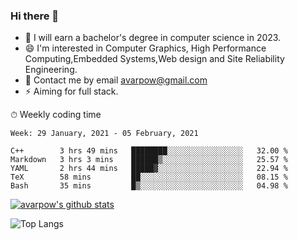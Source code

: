 ### Hi there 👋
<!--I have been a GitHub member for [![Years Badge](https://badges.pufler.dev/years/avarpow)](https://badges.pufler.dev)-->
- 🌱 I will earn a bachelor's degree in computer science in 2023.
- 😄 I'm interested in Computer Graphics, High Performance Computing,Embedded Systems,Web design and Site Reliability Engineering.
- 💬 Contact me by email avarpow@gmail.com
- ⚡ Aiming for full stack.

<!--💻 Coding Activity Logging

[![Commits Badge](https://badges.pufler.dev/commits/weekly/avarpow)](https://badges.pufler.dev)-->

⏱ Weekly coding time
<!--START_SECTION:waka-->
```text
Week: 29 January, 2021 - 05 February, 2021

C++        3 hrs 49 mins   ████████░░░░░░░░░░░░░░░░░   32.00 % 
Markdown   3 hrs 3 mins    ██████▒░░░░░░░░░░░░░░░░░░   25.57 % 
YAML       2 hrs 44 mins   █████▓░░░░░░░░░░░░░░░░░░░   22.94 % 
TeX        58 mins         ██░░░░░░░░░░░░░░░░░░░░░░░   08.15 % 
Bash       35 mins         █▒░░░░░░░░░░░░░░░░░░░░░░░   04.98 % 
```
<!--END_SECTION:waka-->

[![avarpow's github stats](https://github-readme-stats.vercel.app/api?username=avarpow&count_private=true&show_icons=true&hide=issues&hide_border=true)](https://github.com/anuraghazra/github-readme-stats)

![Top Langs](https://github-readme-stats.vercel.app/api/top-langs/?username=avarpow&layout=compact&hide_border=true) 
<!--[![avarpow's wakatime stats](https://github-readme-stats.vercel.app/api/wakatime?username=avarpow)](https://github.com/anuraghazra/github-readme-stats)-->
